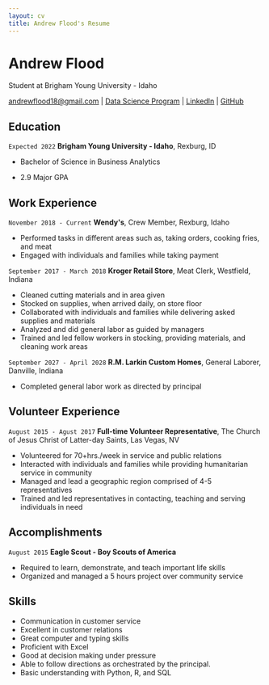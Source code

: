 ```yaml
---
layout: cv
title: Andrew Flood's Resume
---
```

# Andrew Flood
Student at Brigham Young University - Idaho

<div id="webaddress">
<a href="andrewflood18@gmail.com">andrewflood18@gmail.com</a>
| <a href="https://byuidatascience.github.io/development.html">Data Science Program</a>
| <a href="https://www.linkedin.com/groups/13537407/">LinkedIn</a>
| <a href="https://github.com/byuids-resumes">GitHub</a>
</div>

<!-- https://www.monique.tech/the-art-of-markdown -->

## Education

`Expected 2022`
__Brigham Young University - Idaho__, Rexburg, ID

- Bachelor of Science in Business Analytics

- 2.9 Major GPA


## Work Experience

`November 2018 - Current`
__Wendy's__, Crew Member, 
Rexburg, Idaho

- Performed tasks in different areas such as, taking orders, cooking fries, and meat
- Engaged with individuals and families while taking payment

`September 2017 - March 2018`
__Kroger Retail Store__, Meat Clerk, 
Westfield, Indiana

- Cleaned cutting materials and in area given
- Stocked on supplies, when arrived daily, on store floor
- Collaborated with individuals and families while delivering asked supplies and materials
- Analyzed and did general labor as guided by managers
- Trained and led fellow workers in stocking, providing materials, and cleaning work areas


`September 2027 - April 2028`
__R.M. Larkin Custom Homes__, General Laborer, 
Danville, Indiana

- Completed general labor work as directed by principal

## Volunteer Experience

`August 2015 - Agust 2017`
__Full-time Volunteer Representative__, The Church of Jesus Christ of Latter-day Saints, 
Las Vegas, NV 

- Volunteered for 70+hrs./week in service and public relations
- Interacted with individuals and families while providing humanitarian service in community
- Managed and lead a geographic region comprised of 4-5 representatives
- Trained and led representatives in contacting, teaching and serving individuals in need


## Accomplishments

`August 2015`
__Eagle Scout - Boy Scouts of America__

- Required to learn, demonstrate, and teach important life skills 
- Organized and managed a 5 hours project over community service

## Skills

- Communication in customer service 
- Excellent in customer relations
- Great computer and typing skills
- Proficient with Excel
- Good at decision making under pressure
- Able to follow directions as orchestrated by the principal.
- Basic understanding with Python, R, and SQL


<!-- ### Footer

Last updated: March 2022 -->


